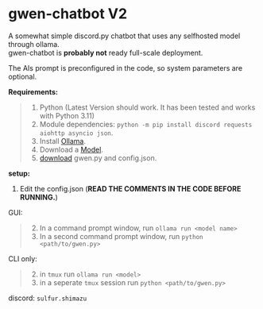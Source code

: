 # gwen-chatbot V2  
 A somewhat simple discord.py chatbot that uses any selfhosted model through ollama.   
 gwen-chatbot is **probably not** ready full-scale deployment.  
  
The AIs prompt is preconfigured in the code, so system parameters are optional.  
   
 **Requirements:**  
 > 1. Python (Latest Version should work. It has been tested and works with Python 3.11)
 > 2. Module dependencies: `python -m pip install discord requests aiohttp asyncio json`.
 > 3. Install [Ollama](https://ollama.com/).  
 > 4. Download a [Model](https://ollama.com/search).  
 > 5. [download](https://github.com/16shimazu/gwen-chatbot/archive/refs/heads/main.zip) gwen.py and config.json.  
  
 **setup:**  
 1. Edit the config.json (**READ THE COMMENTS IN THE CODE BEFORE RUNNING.**) 
 
 GUI:
 > 2. In a command prompt window, run `ollama run <model name>`
 > 3. In a second command prompt window, run `python <path/to/gwen.py>`
 
 CLI only:
 > 2. in `tmux` run `ollama run <model>`
 > 3. in a seperate `tmux` session run `python <path/to/gwen.py>`
 
discord: `sulfur.shimazu`
